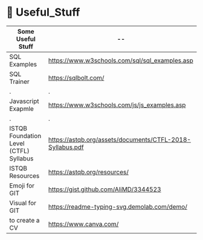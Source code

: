 # 🔨  Useful_Stuff

| Some Useful Stuff | -- |
| ----- | ----- |
|SQL Examples| https://www.w3schools.com/sql/sql_examples.asp|
|SQL Trainer | https://sqlbolt.com/|
| . | . |
|Javascript Exapmle | https://www.w3schools.com/js/js_examples.asp|
| .| .|
| ISTQB Foundation Level (CTFL) Syllabus |https://astqb.org/assets/documents/CTFL-2018-Syllabus.pdf|
| ISTQB Resources | https://astqb.org/resources/|
| Emoji for GIT | https://gist.github.com/AliMD/3344523 |
| Visual for GIT | https://readme-typing-svg.demolab.com/demo/ |
| to create a CV | https://www.canva.com/ |
